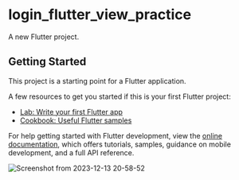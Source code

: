 # login_flutter_view_practice

A new Flutter project.

## Getting Started

This project is a starting point for a Flutter application.

A few resources to get you started if this is your first Flutter project:

- [Lab: Write your first Flutter app](https://docs.flutter.dev/get-started/codelab)
- [Cookbook: Useful Flutter samples](https://docs.flutter.dev/cookbook)

For help getting started with Flutter development, view the
[online documentation](https://docs.flutter.dev/), which offers tutorials,
samples, guidance on mobile development, and a full API reference.

![Screenshot from 2023-12-13 20-58-52](https://github.com/willR30/login_flutter_view_practice/assets/50780601/c52077dd-3ebd-452b-ab05-c142a60ee90b)

